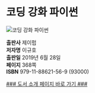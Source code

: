 # 코딩 강화 파이썬

![코딩 강화 파이썬](http://image.kyobobook.co.kr/images/book/xlarge/569/x9791188621569.jpg)


**출판사** 제이펍  
**저자명** 이규호  
**출판일** 2019년 6월 28일  
**페이지** 368쪽  
**ISBN**  979-11-88621-56-9 (93000)  

[### 도서 소개 페이지 바로 가기 ###](https://jpub.tistory.com/934)